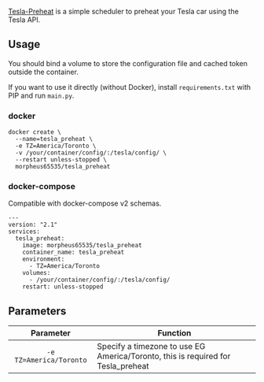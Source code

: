 [Tesla-Preheat](http://github.com/morpheus65535/tesla_preheat) is a simple scheduler to preheat your Tesla car using the Tesla API.


## Usage

You should bind a volume to store the configuration file and cached token outside the container.

If you want to use it directly (without Docker), install `requirements.txt` with PIP and run `main.py`.

### docker

```
docker create \
  --name=tesla_preheat \
  -e TZ=America/Toronto \
  -v /your/container/config/:/tesla/config/ \
  --restart unless-stopped \
  morpheus65535/tesla_preheat
```


### docker-compose

Compatible with docker-compose v2 schemas.

```
---
version: "2.1"
services:
  tesla_preheat:
    image: morpheus65535/tesla_preheat
    container_name: tesla_preheat
    environment:
      - TZ=America/Toronto
    volumes:
      - /your/container/config/:/tesla/config/
    restart: unless-stopped
```

## Parameters

| Parameter | Function |
| :----: | --- |
| `-e TZ=America/Toronto` | Specify a timezone to use EG America/Toronto, this is required for Tesla_preheat |
